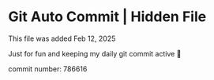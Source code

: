 # Git Auto Commit | Hidden File

This file was added Feb 12, 2025

Just for fun and keeping my daily git commit active 🤪

commit number: 786616
